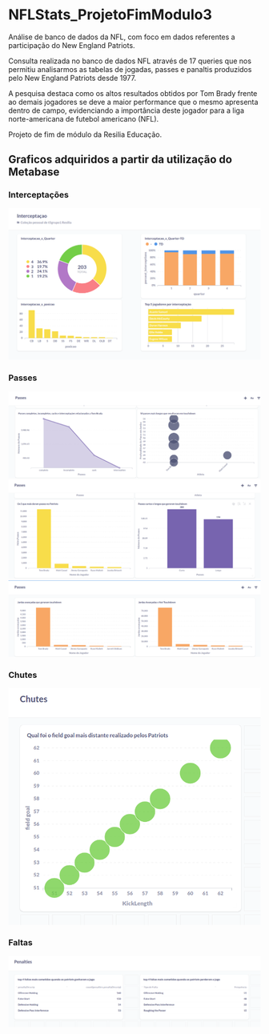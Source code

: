# NFLStats_ProjetoFimModulo3

Análise de banco de dados da NFL, com foco em dados referentes a participação do New England Patriots. 

Consulta realizada no banco de dados NFL através de 17 queries que nos permitiu analisarmos as tabelas de jogadas, passes e panaltis produzidos pelo New England Patriots desde 1977. 

A pesquisa destaca como os altos resultados obtidos por Tom Brady frente ao demais jogadores se deve a maior performance que o mesmo apresenta dentro de campo, evidenciando a importância deste jogador para a liga norte-americana de futebol americano (NFL).

Projeto de fim de módulo da Resilia Educação.


## Graficos adquiridos a partir da utilização do Metabase

### Interceptações
![alt text](https://github.com/cinmcantu/NFLStats_ProjetoFimModulo3/blob/main/Graficos/Interceptacoes.png?raw=true)

### Passes
![alt text](https://github.com/cinmcantu/NFLStats_ProjetoFimModulo3/blob/main/Graficos/Passes_resultados_distancia.png?raw=true)
![alt text](https://github.com/cinmcantu/NFLStats_ProjetoFimModulo3/blob/main/Graficos/Passes_tipo_jogador.png?raw=true)
![alt text](https://github.com/cinmcantu/NFLStats_ProjetoFimModulo3/blob/main/Graficos/Passes_touchdown.png?raw=true)

### Chutes
![alt text](https://github.com/cinmcantu/NFLStats_ProjetoFimModulo3/blob/main/Graficos/Chutes.png?raw=true)

### Faltas
![alt text](https://github.com/cinmcantu/NFLStats_ProjetoFimModulo3/blob/main/Graficos/Faltas.png?raw=true)
